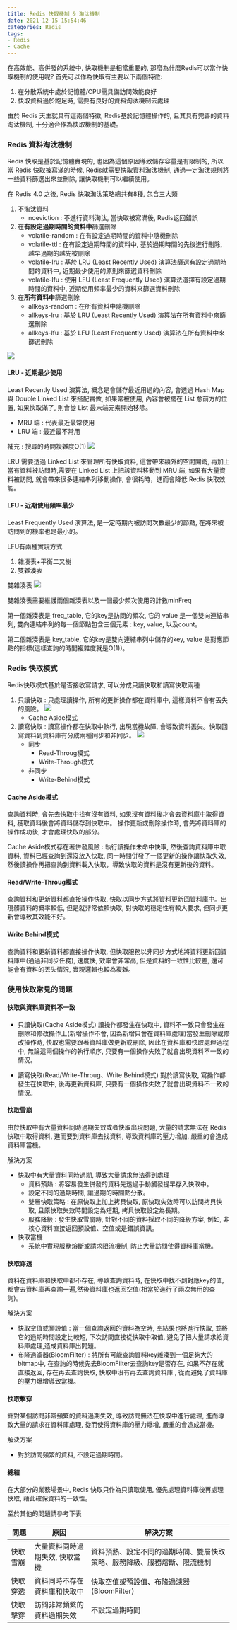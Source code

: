 ```yaml
---
title: Redis 快取機制 & 淘汰機制
date: 2021-12-15 15:54:46
categories: Redis
tags:
- Redis
- Cache
---
```

在高效能、高併發的系統中, 快取機制是相當重要的, 那麼為什麼Redis可以當作快取機制的使用呢?
首先可以作為快取有主要以下兩個特徵: 
1. 在分散系統中處於記憶體/CPU需具備訪問效能良好
2. 快取資料過於飽足時, 需要有良好的資料淘汰機制去處理

由於 Redis 天生就具有這兩個特徵, Redis基於記憶體操作的, 且其具有完善的資料淘汰機制, 十分適合作為快取機制的基礎。

<!-- more -->
### Redis 資料淘汰機制
Redis 快取是基於記憶體實現的, 也因為這個原因導致儲存容量是有限制的, 所以當 Redis 快取被寫滿的時候, Redis就需要快取資料淘汰機制, 通過一定淘汰規則將一些資料篩選出來並刪除, 讓快取機制可以繼續使用。

在 Redis 4.0 之後, Redis 快取淘汰策略總共有8種, 包含三大類
1. 不淘汰資料
    - noeviction : 不進行資料淘汰, 當快取被寫滿後, Redis返回錯誤
2. 在**有設定過期時間的資料中**篩選刪除
    - volatile-random : 在有設定過期時間的資料中隨機刪除
    - volatile-ttl : 在有設定過期時間的資料中, 基於過期時間的先後進行刪除, 越早過期的越先被刪除
    - volatile-lru : 基於 LRU (Least Recently Used) 演算法篩選有設定過期時間的資料中, 近期最少使用的原則來篩選資料刪除
    - volatile-lfu : 使用 LFU (Least Frequently Used) 演算法選擇有設定過期時間的資料中, 近期使用頻率最少的資料來篩選資料刪除
3. 在**所有資料中**篩選刪除
    - allkeys-random : 在所有資料中隨機刪除
    - allkeys-lru : 基於 LRU (Least Recently Used) 演算法在所有資料中來篩選刪除
    - allkeys-lfu : 基於 LFU (Least Frequently Used) 演算法在所有資料中來篩選刪除

![](https://p3-juejin.byteimg.com/tos-cn-i-k3u1fbpfcp/5fe5357b0f514e06b095ead23e60faa9~tplv-k3u1fbpfcp-zoom-1.image)

#### LRU - 近期最少使用
Least Recently Used 演算法, 概念是會儲存最近用過的內容, 會透過 Hash Map 與 Double Linked List 來搭配實做, 如果常被使用, 內容會被擺在 List 愈前方的位置, 如果快取滿了, 則會從 List 最末端元素開始移除。

- MRU 端 : 代表最近最常使用
- LRU 端 : 最近最不常用

補充 : 搜尋的時間複雜度O(1)
![](https://imgur.com/WkpPJlT.png)

LRU 需要透過 Linked List 來管理所有快取資料, 這會帶來額外的空間開銷, 再加上當有資料被訪問時,需要在 Linked List 上把該資料移動到 MRU 端, 如果有大量資料被訪問, 就會帶來很多連結串列移動操作, 會很耗時，進而會降低 Redis 快取效能。

#### LFU - 近期使用頻率最少
Least Frequently Used 演算法, 是一定時期內被訪問次數最少的節點, 在將來被訪問到的機率也是最小的。

LFU有兩種實現方式
1. 雜湊表+平衡二叉樹
2. 雙雜湊表

雙雜湊表
![](https://p3-juejin.byteimg.com/tos-cn-i-k3u1fbpfcp/b04d307959624cc88fea4f61be71f5d0~tplv-k3u1fbpfcp-zoom-1.image)

雙雜湊表需要維護兩個雜湊表以及一個最少頻次使用的計數minFreq

第一個雜湊表是 freq_table, 它的key是訪問的頻次, 它的 value 是一個雙向連結串列, 雙向連結串列的每一個節點包含三個元素 : key, value, 以及count。

第二個雜湊表是 key_table, 它的key是雙向連結串列中儲存的key, value 是對應節點的指標(這樣查詢的時間複雜度就是O(1))。

### Redis 快取模式
Redis快取模式基於是否接收寫請求, 可以分成只讀快取和讀寫快取兩種
1. 只讀快取 : 只處理讀操作, 所有的更新操作都在資料庫中, 這樣資料不會有丟失的風險。
![](https://p3-juejin.byteimg.com/tos-cn-i-k3u1fbpfcp/d0fbbd780eb84685895843b88a9972a3~tplv-k3u1fbpfcp-zoom-1.image)
    - Cache Aside模式
2. 讀寫快取 : 讀寫操作都在快取中執行, 出現當機故障, 會導致資料丟失。快取回寫資料到資料庫有分成兩種同步和非同步。
![](https://p3-juejin.byteimg.com/tos-cn-i-k3u1fbpfcp/73fe11d51ca34412bb703d6b8879a88e~tplv-k3u1fbpfcp-zoom-1.image)
    - 同步
        - Read-Throug模式
        - Write-Through模式
    - 非同步
        - Write-Behind模式

#### Cache Aside模式
查詢資料時, 會先去快取中找有沒有資料, 如果沒有資料後才會去資料庫中取得資料, 獲取資料後會將資料儲存到快取中。
操作更新或刪除操作時, 會先將資料庫的操作成功後, 才會處理快取的部分。

Cache Aside模式存在著併發風險 : 執行讀操作未命中快取, 然後查詢資料庫中取資料, 資料已經查詢到還沒放入快取, 同一時間併發了一個更新的操作讓快取失效, 然後讀操作再把查詢到資料載入快取，導致快取的資料是沒有更新後的資料。

#### Read/Write-Throug模式
查詢資料和更新資料都直接操作快取, 快取以同步方式將資料更新回資料庫中。出現髒資料的概率較低, 但是就非常依賴快取, 對快取的穩定性有較大要求, 但同步更新會導致其效能不好。

#### Write Behind模式
查詢資料和更新資料都直接操作快取, 但快取服務以非同步方式地將資料更新回資料庫中(通過非同步任務), 速度快, 效率會非常高, 但是資料的一致性比較差, 還可能會有資料的丟失情況, 實現邏輯也較為複雜。

### 使用快取常見的問題
#### 快取與資料庫資料不一致
- 只讀快取(Cache Aside模式)
讀操作都發生在快取中, 資料不一致只會發生在刪除和修改操作上(新增操作不會, 因為新增只會在資料庫處理)當發生刪除或修改操作時, 快取也需要跟著資料庫做更新或刪除, 因此在資料庫和快取處理過程中, 無論這兩個操作的執行順序, 只要有一個操作失敗了就會出現資料不一致的情況。

- 讀寫快取(Read/Write-Throug、Write Behind模式)
對於讀寫快取, 寫操作都發生在快取中, 後再更新資料庫, 只要有一個操作失敗了就會出現資料不一致的情況。

#### 快取雪崩
由於快取中有大量資料同時過期失效或者快取出現問題, 大量的請求無法在 Redis 快取中取得資料, 進而要到資料庫去找資料, 導致資料庫的壓力增加, 嚴重的會造成資料庫當機。

解決方案
- 快取中有大量資料同時過期, 導致大量請求無法得到處理
    - 資料預熱 : 將容易發生併發的資料先透過手動觸發提早存入快取中。
    - 設定不同的過期時間, 讓過期的時間點分散。
    - 雙層快取策略 : 在原快取上加上拷貝快取, 原快取失效時可以訪問拷貝快取, 且原快取失效時間設定為短期, 拷貝快取設定為長期。
    - 服務降級 : 發生快取雪崩時, 針對不同的資料採取不同的降級方案, 例如, 非核心資料直接返回預設值、空值或是錯誤資訊。
- 快取當機
    - 系統中實現服務熔斷或請求限流機制, 防止大量訪問使得資料庫當機。

#### 快取穿透
資料在資料庫和快取中都不存在, 導致查詢資料時, 在快取中找不到對應key的值, 都會去資料庫再查詢一遍,然後資料庫也返回空值(相當於進行了兩次無用的查詢)。

解決方案
- 快取空值或預設值 : 當一個查詢返回的資料為空時, 空結果也將進行快取, 並將它的過期時間設定比較短, 下次訪問直接從快取中取值, 避免了把大量請求給資料庫處理,造成資料庫出問題。
- 布隆過濾器(BloomFilter) : 將所有可能查詢資料key雜湊到一個足夠大的bitmap中, 在查詢的時候先去BloomFilter去查詢key是否存在, 如果不存在就直接返回, 存在再去查詢快取, 快取中沒有再去查詢資料庫 , 從而避免了資料庫的壓力爆增導致當機。

#### 快取擊穿
針對某個訪問非常頻繁的資料過期失效, 導致訪問無法在快取中進行處理, 進而導致大量的請求在資料庫處理, 從而使得資料庫的壓力爆增, 嚴重的會造成當機。

解決方案
- 對於訪問頻繁的資料, 不設定過期時間。

#### 總結
在大部分的業務場景中, Redis 快取只作為只讀取使用, 優先處理資料庫後再處理快取, 藉此確保資料的一致性。

至於其他的問題請參考下表

| 問題 | 原因 | 解決方案 |
| -- | -- | -- |
| 快取雪崩	 | 大量資料同時過期失效, 快取當機 | 資料預熱、設定不同的過期時間、雙層快取策略、服務降級、服務熔斷、限流機制 |
| 快取穿透 | 資料同時不存在資料庫和快取中 | 快取空值或預設值、布隆過濾器(BloomFilter) |
| 快取擊穿 | 訪問非常頻繁的資料過期失效 | 不設定過期時間 |